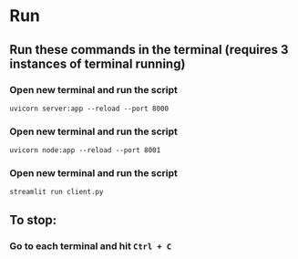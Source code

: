 # Run

## Run these commands in the terminal (requires 3 instances of terminal running)

### Open new terminal and run the script
`uvicorn server:app --reload --port 8000`

### Open new terminal and run the script
`uvicorn node:app --reload --port 8001`

### Open new terminal and run the script
`streamlit run client.py`

## To stop:
### Go to each terminal and hit `Ctrl + C`
